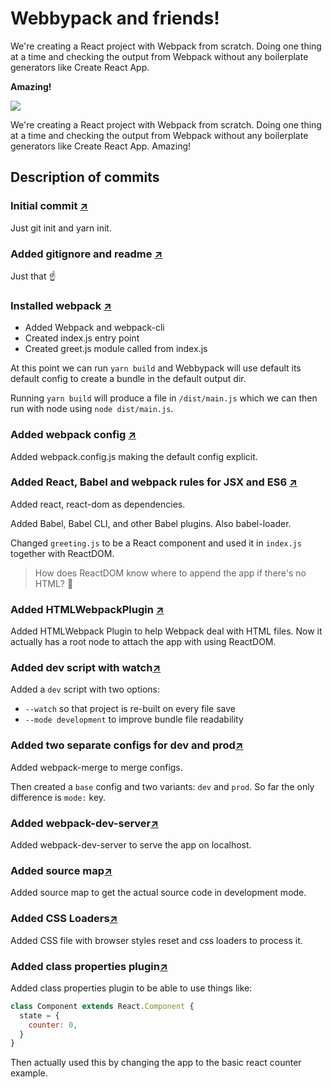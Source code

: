 # Webbypack and friends!
We're creating a React project with Webpack from scratch. Doing one thing at a time and checking the output from Webpack without any boilerplate generators like Create React App. 

**Amazing!**

![](https://i.redd.it/74p4abo7wi721.png)

We're creating a React project with Webpack from scratch. Doing one thing at a time and checking the output from Webpack without any boilerplate generators like Create React App. Amazing!

## Description of commits

### Initial commit [↗](https://github.com/anabellaspinelli/webbypack-and-friends/commit/1cbc8e5872a01018737b932a1eb672c039a05da9)

Just git init and yarn init.

### Added gitignore and readme [↗](https://github.com/anabellaspinelli/webbypack-and-friends/commit/abb3dacc20fe7988e5ca73d266c7edec000be270)

Just that ☝️

### Installed webpack [↗](https://github.com/anabellaspinelli/webbypack-and-friends/commit/d16a1daabbfef579ae231d5049b23a6f8ee4f471)

- Added Webpack and webpack-cli
- Created index.js entry point
- Created greet.js module called from index.js

At this point we can run `yarn build` and Webbypack will use default its default config to create a bundle in the default output dir.

Running `yarn build` will produce a file in `/dist/main.js` which we can then run with node using `node dist/main.js`.

### Added webpack config [↗](https://github.com/anabellaspinelli/webbypack-and-friends/commit/3fc21fddc0d2ea38a27a9391509b13bbaf440ae0)

Added webpack.config.js making the default config explicit.

### Added React, Babel and webpack rules for JSX and ES6 [↗](https://github.com/anabellaspinelli/webbypack-and-friends/commit/58e6d66566e5f1426a7d8f5cbd141ed1c59bd128)

Added react, react-dom as dependencies.

Added Babel, Babel CLI, and other Babel plugins. Also babel-loader.

Changed `greeting.js` to be a React component and used it in `index.js` together with ReactDOM.

> How does ReactDOM know where to append the app if there's no HTML? 🤔

### Added HTMLWebpackPlugin [↗](https://github.com/anabellaspinelli/webbypack-and-friends/commit/d34fe1f40f87604b5f0d5fc924b0f78e1689bf9c)

Added HTMLWebpack Plugin to help Webpack deal with HTML files. Now it actually has a root node to attach the app with using ReactDOM.

### Added dev script with watch[↗](https://github.com/anabellaspinelli/webbypack-and-friends/commit/80c06805875098951bebf92dff80bc34a0ad26a4)

Added a `dev` script with two options:

- `--watch` so that project is re-built on every file save
- `--mode development` to improve bundle file readability

### Added two separate configs for dev and prod[↗](https://github.com/anabellaspinelli/webbypack-and-friends/commit/e9d48279914b10ee38619dd745b3404dfd30596a)

Added webpack-merge to merge configs.

Then created a `base` config and two variants: `dev` and `prod`. So far the only difference is `mode:` key.

### Added webpack-dev-server[↗](https://github.com/anabellaspinelli/webbypack-and-friends/commit/263f28bc3ab7653396ac02f78cd593c44e3d5c1e)

Added webpack-dev-server to serve the app on localhost.

### Added source map[↗](https://github.com/anabellaspinelli/webbypack-and-friends/commit/263f28bc3ab7653396ac02f78cd593c44e3d5c1e)

Added source map to get the actual source code in development mode.

### Added CSS Loaders[↗](https://github.com/anabellaspinelli/webbypack-and-friends/commit/f4d182b6fa02d8fe30b424df288f13f52e1cc17d)

Added CSS file with browser styles reset and css loaders to process it.

### Added class properties plugin[↗](https://github.com/anabellaspinelli/webbypack-and-friends/commit/f6f1c3764e29f90c0c17a126a63a86e0e18a9da8)

Added class properties plugin to be able to use things like:

```js
class Component extends React.Component {
  state = {
    counter: 0,
  }
}
```

Then actually used this by changing the app to the basic react counter example.
